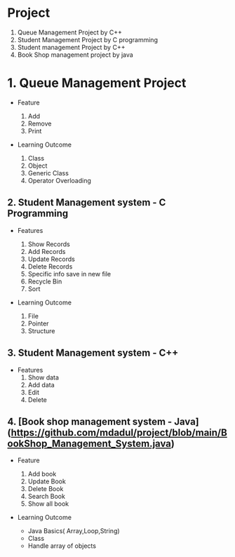 # Project

1. Queue Management Project by C++
2. Student Management Project by C programming 
3. Student management Project by C++ 
4. Book Shop management project by java

# 1. Queue Management Project #
* Feature
  1. Add
  2. Remove 
  3. Print

* Learning Outcome 
  1. Class
  2. Object
  3. Generic Class
  4. Operator Overloading 

## 2. Student Management system - C Programming 

* Features
  1. Show Records
  2. Add Records 
  3. Update Records 
  4. Delete Records
  5. Specific info save in new file 
  6. Recycle Bin 
  7. Sort 

* Learning Outcome 
  1. File
  2. Pointer
  3. Structure 


## 3. Student Management system - C++
* Features 
  1. Show data 
  2. Add data 
  3. Edit 
  4. Delete


## 4. [Book shop management system - Java] (https://github.com/mdadul/project/blob/main/BookShop_Management_System.java)
* Feature 
  1. Add book
  2. Update Book
  3. Delete Book
  4. Search Book
  5. Show all book

* Learning Outcome 
  * Java Basics( Array,Loop,String)
  * Class 
  * Handle array of objects 


